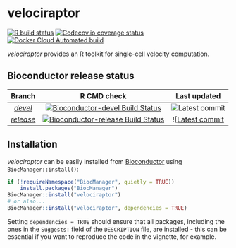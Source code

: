 # velociraptor

<!-- badges: start -->
[![R build status](https://github.com/kevinrue/velociraptor/workflows/build_check_deploy/badge.svg)](https://github.com/kevinrue/velociraptor/actions)
[![Codecov.io coverage status](https://codecov.io/github/kevinrue/velociraptor/coverage.svg?branch=master)](https://codecov.io/github/kevinrue/velociraptor)
[![Docker Cloud Automated build](https://img.shields.io/docker/cloud/automated/kevinrue/velociraptor)](https://hub.docker.com/r/kevinrue/velociraptor)
<!-- badges: end -->

_velociraptor_ provides an R toolkit for single-cell velocity computation.

## Bioconductor release status

|      Branch      |    R CMD check   | Last updated |
|:----------------:|:----------------:|:------------:|
| [_devel_](http://bioconductor.org/packages/devel/bioc/html/velociraptor.html) | [![Bioconductor-devel Build Status](http://bioconductor.org/shields/build/devel/bioc/velociraptor.svg)](http://bioconductor.org/checkResults/devel/bioc-LATEST/velociraptor) | ![Latest commit](http://bioconductor.org/shields/lastcommit/devel/bioc/velociraptor.svg) |
| [_release_](http://bioconductor.org/packages/release/bioc/html/velociraptor.html) | [![Bioconductor-release Build Status](http://bioconductor.org/shields/build/release/bioc/velociraptor.svg)](http://bioconductor.org/checkResults/release/bioc-LATEST/velociraptor) | ![[Latest commit](http://bioconductor.org/shields/lastcommit/release/bioc/velociraptor.svg) |

## Installation

_velociraptor_ can be easily installed from [Bioconductor](https://bioconductor.org/packages/velociraptor/) using `BiocManager::install()`:

```r
if (!requireNamespace("BiocManager", quietly = TRUE))
    install.packages("BiocManager")
BiocManager::install("velociraptor")
# or also...
BiocManager::install("velociraptor", dependencies = TRUE)
```

Setting `dependencies = TRUE` should ensure that all packages, including the ones in the `Suggests:` field of the `DESCRIPTION` file, are installed - this can be essential if you want to reproduce the code in the vignette, for example.
